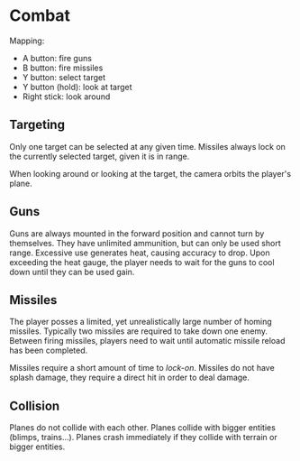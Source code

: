 # Combat

Mapping:
  - A button: fire guns
  - B button: fire missiles
  - Y button: select target
  - Y button (hold): look at target
  - Right stick: look around

## Targeting

Only one target can be selected at any given time.
Missiles always lock on the currently selected target, given it is in range.

When looking around or looking at the target, the camera orbits the player's plane.

## Guns

Guns are always mounted in the forward position and cannot turn by themselves.
They have unlimited ammunition, but can only be used short range.
Excessive use generates heat, causing accuracy to drop.
Upon exceeding the heat gauge, the player needs to wait for the guns to cool down until they can be used gain.

## Missiles

The player posses a limited, yet unrealistically large number of homing missiles.
Typically two missiles are required to take down one enemy.
Between firing missiles, players need to wait until automatic missile reload has been completed.

Missiles require a short amount of time to *lock-on*.
Missiles do not have splash damage, they require a direct hit in order to deal damage.

## Collision

Planes do not collide with each other.
Planes collide with bigger entities (blimps, trains…).
Planes crash immediately if they collide with terrain or bigger entities.
